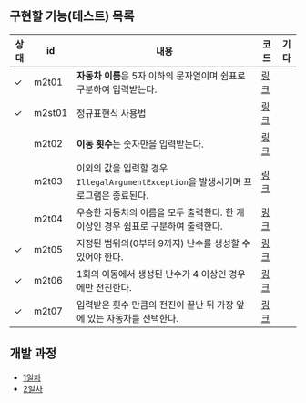 ## 구현할 기능(테스트) 목록
    
| 상태   | id     | 내용                                                          | 코드    |기타|
|-------|--------|-------------------------------------------------------------|--------|---|
|✓      | m2t01  | **자동차 이름**은 5자 이하의 문자열이며 쉼표로 구분하여 입력받는다.                    | [링크]() ||
|✓      | m2st01 | 정규표현식 사용법                                                   | [링크]() ||
|       | m2t02  | **이동 횟수**는 숫자만을 입력받는다.                                      | [링크]() ||
|       | m2t03  | 이외의 값을 입력할 경우 `IllegalArgumentException`을 발생시키며 프로그램은 종료된다. | [링크]() ||
|       | m2t04  | 우승한 자동차의 이름을 모두 출력한다. 한 개 이상인 경우 쉼표로 구분하여 출력한다.             | [링크]() ||
|✓      | m2t05  | 지정된 범위의(0부터 9까지) 난수를 생성할 수 있어야 한다.                          | [링크]() ||
|✓      | m2t06  | 1회의 이동에서 생성된 난수가 4 이상인 경우에만 전진한다.                           | [링크]() ||
|✓      | m2t07  | 입력받은 횟수 만큼의 전진이 끝난 뒤 가장 앞에 있는 자동차를 선택한다.                    | [링크]() ||

## 개발 과정
* [1일차](https://mingeun2154.github.io/wooteco/2nd-mission-1/)
* [2일차](https://mingeun2154.github.io/wooteco/2nd-mission-2/)

